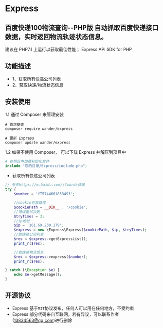 # Express
百度快递100物流查询--PHP版
自动抓取百度快递接口数据，实时返回物流轨迹状态信息。
----

建议在 PHP7.1 上运行以获取最佳性能；
Express API SDK for PHP

功能描述
----

* 1、获取所有快递公司列表
* 2、获取快递/物流状态信息

安装使用
----
1.1 通过 Composer 来管理安装

```shell
# 首次安装 
composer require wander/express

# 更新 Express
composer update wander/express
```

1.2 如果不使用 Composer， 可以下载 Express 并解压到项目中

```php
# 在项目中加载初始化文件
include "您的目录/Express/include.php";
```

* 获取所有快递公司列表

```php
// 参考https://m.baidu.com/s?word=快递
try {
    $number = 'YT5744661853493';

    //cookie存放路径
    $cookiePath = __DIR__ . '/cookie';
    //错误重试次数
    $tryTimes = 3;
    //ip地址
    $ip = '101.69.230.179';
    $express = new \Express\Express($cookiePath, $ip, $tryTimes);
    //取快递公司列表
    $res = $express->getExpressList();
    print_r($res);

    //取快递物流信息
    $res = $express->express($number);
    print_r($res);

} catch (\Exception $e) {
    echo $e->getMessage();
}

```

开源协议
----

* Express 基于`MIT`协议发布，任何人可以用在任何地方，不受约束
* Express 部分代码来自互联网，若有异议，可以联系作者(13834563@qq.com)进行删除

